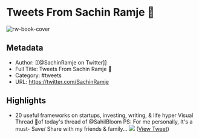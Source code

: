 # Tweets From Sachin Ramje 🚢

![rw-book-cover](https://pbs.twimg.com/profile_images/1450177926356353026/NLc4ObdJ.jpg)

## Metadata
- Author: [[@SachinRamje on Twitter]]
- Full Title: Tweets From Sachin Ramje 🚢
- Category: #tweets
- URL: https://twitter.com/SachinRamje

## Highlights
- 20 useful frameworks on startups, investing, writing, & life
  hyper Visual Thread 🧵of today's thread of @SahilBloom 
  PS: For me personally, It's a must- Save/ Share with my friends & family... 
  ![](https://pbs.twimg.com/media/FDhkKxpVUAA2kRG.jpg) ([View Tweet](https://twitter.com/SachinRamje/status/1457024644339404802))
